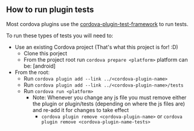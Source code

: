 ## How to run plugin tests

Most cordova plugins use the [cordova-plugin-test-framework](https://github.com/apache/cordova-plugin-test-framework) to run tests.  

To run these types of tests you will need to:

* Use an existing Cordova project (That's what this project is for! :D)
    * Clone this porject
    * From the project root run `cordova prepare <platform>` platform can be: [android]
* From the root:
    * Run `cordova plugin add --link ../<cordova-plugin-name>`
    * Run `cordova plugin add --link ../<cordova-plugin-name>/tests`
    * Run `cordova run <platform>`
        * Note: Whenever you change any js file you must remove either the plugin or plugin/tests (depending on where the js files are) and re-add it for changes to take effect
            * `cordova plugin remove <cordova-plugin-name>` or `cordova plugin remove <cordova-plugin-name-tests>`


